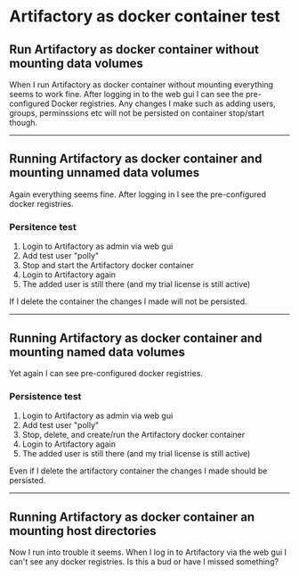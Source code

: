 # Artifactory as docker container test
## Run Artifactory as docker container without mounting data volumes
When I run Artifactory as docker container without mounting everything
seems to work fine. After logging in to the web gui I can see the
pre-configured Docker registries. Any changes I make such as adding
users, groups, perminssions etc will not be persisted on container stop/start though.

***

## Running Artifactory as docker container and mounting unnamed data volumes
Again everything seems fine. After logging in I see the pre-configured
docker registries.  

### Persitence test
1. Login to Artifactory as admin via web gui
2. Add test user "polly"
3. Stop and start the Artifactory docker container
4. Login to Artifactory again
5. The added user is still there (and my trial license is still active)

If I delete the container the changes I made will not be persisted.

***

## Running Artifactory as docker container and mounting named data volumes
Yet again I can see pre-configured docker registries.

### Persistence test
1. Login to Artifactory as admin via web gui
2. Add test user "polly"
3. Stop, delete, and create/run the Artifactory docker container
4. Login to Artifactory again
5. The added user is still there (and my trial license is still active)

Even if I delete the artifactory container the changes I made should
be persisted.

***

## Running Artifactory as docker container an mounting host directories
Now I run into trouble it seems. When I log in to Artifactory via the
web gui I can't see any docker registries. Is this a bud or have I
missed something?

